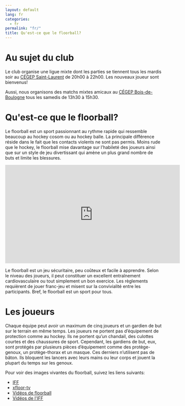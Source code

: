 ```yaml
---
layout: default
lang: fr
categories:
  - fr
permalink: "fr/"
title: Qu'est-ce que le floorball?
---
```


# Au sujet du club

Le club organise une ligue mixte dont les parties se tiennent tous les mardis soir au
[CÉGEP Saint-Laurent](/location) de 20h00 à 22h00. Les nouveaux joueur sont bienvenus!

Aussi, nous organisons des matchs mixtes amicaux au [CÉGEP Bois-de-Boulogne](/bois-de-boulogne)
tous les samedis de 13h30 à 15h30.

# Qu'est-ce que le floorball?

Le floorball est un sport passionnant au rythme rapide qui ressemble beaucoup au hockey cosom
ou au hockey balle. La principale différence réside dans le fait que les contacts violents ne
sont pas permis. Moins rude que le hockey, le floorball mise davantage sur l’habileté des
joueurs ainsi que sur un style de jeu divertissant qui amène un plus grand nombre de buts et
limite les blessures.

<iframe width="560" height="315" src="http://www.youtube.com/embed/wuLlMzJps8I" frameborder="0" allowfullscreen></iframe>

Le floorball est un jeu sécuritaire, peu coûteux et facile à apprendre. Selon le niveau des
joueurs, il peut constituer un excellent entraînement cardiovasculaire ou tout simplement un
bon exercice. Les règlements requièrent de jouer franc-jeu et misent sur la convivialité entre
les participants. Bref, le floorball est un sport pour tous.

# Les joueurs

Chaque équipe peut avoir un maximum de cinq joueurs et un gardien de but sur le terrain en même
temps. Les joueurs ne portent pas d’équipement de protection comme au hockey. Ils ne portent
qu’un chandail, des culottes courtes et des chaussures de sport. Cependant, les gardiens de
but, eux, sont protégés par plusieurs pièces d’équipement comme des protège-genoux, un
protège-thorax et un masque. Ces derniers n’utilisent pas de bâton. Ils bloquent les lancers
avec leurs mains ou leur corps et jouent la plupart du temps sur les genoux.

Pour voir des images vivantes du floorball, suivez les liens suivants:

* [IFF](http://www.floorball.org/)
* [xfloor-tv](http://www.xfloor.tv/)
* [Vidéos de floorball](http://www.southernvipers.com/videos.htm)
* [Vidéos de l'IFF](http://www.youtube.com/user/iffchannel)
